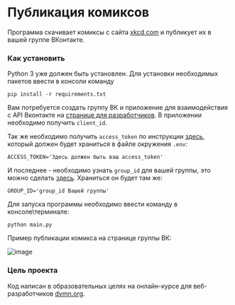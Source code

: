 # Публикация комиксов

Программа скачивает комиксы с сайта [xkcd.com](https://xkcd.com/) и публикует их в вашей группе ВКонтакте.

### Как установить

Python 3 уже должен быть установлен. Для установки необходимых пакетов ввести в консоли команду
```commandline
pip install -r requirements.txt
```
Вам потребуется создать группу ВК и приложение для взаимодействия с API Вконтакте на [странице для разработчиков](https://dev.vk.com/).
В приложении необходимо получить `client_id`.

Так же необходимо получить `access_token` по инструкции [здесь](https://vk.com/dev/implicit_flow_user), который должен будет храниться в файле окружения `.env`:
```dotenv
ACCESS_TOKEN='Здесь должен быть ваш access_token'
```
И последнее - необходимо узнать `group_id` для вашей группы, это можно сделать [здесь](https://regvk.com/id/). Храниться он будет там же:
```dotenv
GROUP_ID='group_id Вашей группы'
```

Для запуска программы необходимо ввести команду в консоле\терминале:
```commandline
python main.py
```
Пример публикации комикса на странице группы ВК:

![image](https://user-images.githubusercontent.com/22052468/174835965-566d9a18-dd3b-4aa7-bde6-6695b8e25bca.png)

### Цель проекта

Код написан в образовательных целях на онлайн-курсе для веб-разработчиков [dvmn.org](https://dvmn.org/).
